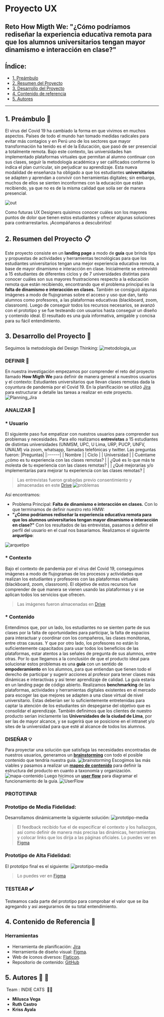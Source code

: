 # Proyecto UX
## Reto How Migth We: "¿Cómo podríamos rediseñar la experiencia educativa remota para que los alumnos universitarios tengan mayor dinamismo e interacción en clase?"
## Índice:
 * [1. Preámbulo](#1-preámbulo)
 * [2. Resumen del Proyecto](#2-resumen-del-proyecto)
 * [3. Desarrollo del Proyecto](#3-desarrollo-del-proyecto)
 * [4. Contenido de referencia](#4-contenido-de-referencia)
 * [5. Autores](#5-autores)
___
## 1. Preámbulo :loudspeaker:
El virus del Covid 19 ha cambiado la forma en que vivimos en muchos aspectos. Países de todo el mundo han tomado medidas radicales para evitar más contagios y en Perú uno de los sectores que mayor transformación ha tenido es el de la Educación, que pasó de ser presencial a totalmente remota.
Bajo este contexto, las universidades han implementado plataformas virtuales que permitan al alumno continuar con sus clases, seguir la metodología académica y ser calificados conforme lo indica el plan curricular, sin perjudicar su aprendizaje.
Esta nueva modalidad de enseñanza ha obligado a que los estudiantes **universitarios** se adapten y aprendan a convivir con herramientas digitales; sin embargo, muchos de ellos se sienten inconformes con la educación que están recibiendo, ya que no es de la misma calidad que solía ser de manera presencial.

![out](https://i.pinimg.com/originals/b0/20/a2/b020a222e503adfc005b54d8585d6ad3.gif)

Como futuras UX Designers quisimos conocer cuáles son los mayores puntos de dolor que tienen estos estudiantes y ofrecer algunas soluciones para contrarrestarlos. ¡Acompáñanos a descubrirlos!

## 2. Resumen del Proyecto :clipboard:
Este proyecto consiste en un **landing page** a modo de **guía** que brinda tips y propuestas de actividades y herramientas tecnológicas para que los estudiantes universitarios tengan una mejor experiencia educativa remota, a base de mayor dinamismo e interacción en clase.
Inicialmente se entrevistó a 15 estudiantes de diferentes ciclos y de 7 universidades distintas para conocer cuáles son sus mayores frustraciones respecto a la educación remota que están recibiendo, encontrando que el problema principal es la **falta de dinamismo e interacción en clases.** También se consiguió algunas imágenes a modo de flujogramas sobre el acceso y uso que dan, tanto alumnos como profesores, a las plataformas educativas (blackboard, zoom, classroom).
Luego de conseguir todos los recursos necesarios, se avanzó con el prototipo y se fue testeando con usuarios hasta conseguir un diseño y contenido ideal.
El resultado es una guía informativa, amigable y concisa para su fácil entendimiento.

## 3. Desarrollo del Proyecto :wrench:
Seguimos la metodología del Design Thinking:
![metodologia_ux](https://github.com/ruthcastroalva11/Reto-HMW/blob/master/Images/metodologia%20ux.png)

### DEFINIR :dart:
En nuestra investigación empezamos por comprender el reto del proyecto llamado **How Migth We** para definir de manera general a nuestros usuarios y el contexto: Estudiantes universitarios que llevan clases remotas dada la coyuntura de pandemia por el Covid 19.
En la planificación se utilizó [Jira](https://ruthcastroalva11.atlassian.net/jira/software/projects/IC/boards/1/roadmap?shared=&atlOrigin=eyJpIjoiMDdkZDBiMmQ0NzJkNDUzZjliOTEyZjkyNGNlNWZmOGQiLCJwIjoiaiJ9) para estructurar a detalle las tareas a realizar en este proyecto.
![Planning_Jira](https://github.com/ruthcastroalva11/Reto-HMW/blob/master/Images/Jira.png)

### ANALIZAR :eyes:
### * Usuario
El siguiente paso fue empatizar con nuestros usuarios para comprender sus problemas y necesidades. Para ello realizamos **entrevistas** a 15 estudiantes de distintas universidades (UNMSM, UPC, U Lima, URP, PUCP, UNFV, UNALM) vía zoom, whatsapp, llamadas telefónicas y twitter. Las preguntas fueron:
|Preguntas|
|:------|
| Nombre |
| Ciclo |
| Universidad |
| Cuéntame ¿cómo es tu experiencia con las clases remotas? |
| ¿Qué es lo que más te molesta de tu experiencia con las clases remotas? |
| ¿Qué mejorarías y/o implementarías para mejorar tu experiencia con las clases remotas? |
> Las entrevistas fueron grabadas previo consentimiento y almacenadas en este [Drive](https://drive.google.com/drive/folders/1b-pp83bDJM_JM2Gj_joJ8Iyrqajo-XLL?usp=sharing)
![problemas](https://github.com/ruthcastroalva11/Reto-HMW/blob/master/Images/Problemas_encontrados.jpg)

Así encontramos:
* Problema Principal: **Falta de dinamismo e interacción en clases.**
Con lo que terminamos de definir nuestro reto HMW:
* **"¿Cómo podríamos rediseñar la experiencia educativa remota para que los alumnos universitarios tengan mayor dinamismo e interacción en clase?"**
Con los resultados de las entrevistas, pasamos a definir el perfil del usuario en el cual nos basaríamos. Realizamos el siguiente **arquetipo**:

![arquetipo](https://github.com/ruthcastroalva11/Reto-HMW/blob/master/Images/Arquetipo.png)

### * Contexto
Bajo el contexto de pandemia por el virus del Covid 19, conseguimos imágenes a modo de flujogramas de los procesos y actividades que realizan los estudiantes y profesores con las plataformas virtuales (blackboard, zoom, classroom). El objetivo de estos recursos fue comprender de qué manera se vienen usando las plataformas y si se aplican todos los servicios que ofrecen.
> Las imágenes fueron almacenadas en [Drive](https://drive.google.com/drive/folders/13N5bZV3PspPKmjL4HWxix86YatMCh-LQ?usp=sharing)
### * Contenido
Entendimos que, por un lado, los estudiantes no se sienten parte de sus clases por la falta de oportunidades para participar, la falta de espacios para interactuar y coordinar con los compañeros, las clases monótonas, entre otras causas. Y que por otro lado, los profesores no están lo suficientemente capacitados para usar todos los beneficios de las plataformas, estar atentos a las señales de pregunta de sus alumnos, entre otras.
Por lo que llegamos a la conclusión de que el producto ideal para solucionar estos problemas es una **guía** con un sentido de **empoderamiento** en los alumnos, para que entiendan que tienen todo el derecho de participar y sugerir acciones al profesor para tener clases más dinámicas e interactivas y así tener aprendizaje de calidad. La guía estaría en un landing page de código abierto.
Realizamos **benchmarking** de las plataformas, actividades y herramientas digitales existentes en el mercado para escoger las que mejores se adapten a una clase virtual de nivel universitario. Estas deberían ser lo suficientemente entretenidas para captar la atención de los estudiantes sin despegarse del objetivo que es consolidar el aprendizaje.
También definimos que los clientes de nuestro producto serían iniclamente las **Universidades de la ciudad de Lima**, por ser las de mayor alcance, y se sugerirá que se posicione en el intranet y/o sites de la universidad para que esté al alcance de todos los alumnos.

### DISEÑAR :bulb:

Para proyectar una solución que satisfaga las necesidades encontradas de nuestros usuarios, generamos un [**brainstorming**](https://miro.com/app/board/o9J_kpG9RQU=/?userEmail=ruthcastroalva11@gmail.com&invite=2aaaaaabb27904098bb10bb72088f1e7-b6a57eec53a26027-756ec2f75a62b56f-9dcd287f4a9e5062&event=mailInvite&mailUserEmail=ruthcastroalva11@gmail.com&track=true&utm_source=notification&utm_medium=email&utm_campaign=invite-to-team-and-board&utm_content=accept-invitationinvite=2aaaaaabb27904098bb10bb72088f1e7-b6a57eec53a26027-756ec2f75a62b56f-9dcd287f4a9e5062&event=mailInvite&mailUserEmail=ruthcastroalva11@gmail.com&track=true&utm_source=notification&utm_medium=email&utm_campaign=invite-to-team-and-board&utm_content=accept-invitationinvite=2aaaaaabb27904098bb10bb72088f1e7-b6a57eec53a26027-756ec2f75a62b56f-9dcd287f4a9e5062&event=mailInvite&mailUserEmail=ruthcastroalva11@gmail.com&track=true&utm_source=notification&utm_medium=email&utm_campaign=invite-to-team-and-board&utm_content=accept-invitationinvite=2aaaaaabb27904098bb10bb72088f1e7-b6a57eec53a26027-756ec2f75a62b56f-9dcd287f4a9e5062&event=mailInvite&mailUserEmail=ruthcastroalva11@gmail.com&track=true&utm_source=notification&utm_medium=email&utm_campaign=invite-to-team-and-board&utm_content=accept-invitation) con todo el posible contenido que tendría nuestra guía.
![brainstorming](https://github.com/ruthcastroalva11/Reto-HMW/blob/master/Images/Brainstorming.jpg)
Escogimos las más viables y pasamos a realizar un [**mapeo de contenido**](https://miro.com/app/board/o9J_kpG9RQU=/?userEmail=ruthcastroalva11@gmail.com&invite=2aaaaaabb27904098bb10bb72088f1e7-b6a57eec53a26027-756ec2f75a62b56f-9dcd287f4a9e5062&event=mailInvite&mailUserEmail=ruthcastroalva11@gmail.com&track=true&utm_source=notification&utm_medium=email&utm_campaign=invite-to-team-and-board&utm_content=accept-invitationinvite=2aaaaaabb27904098bb10bb72088f1e7-b6a57eec53a26027-756ec2f75a62b56f-9dcd287f4a9e5062&event=mailInvite&mailUserEmail=ruthcastroalva11@gmail.com&track=true&utm_source=notification&utm_medium=email&utm_campaign=invite-to-team-and-board&utm_content=accept-invitationinvite=2aaaaaabb27904098bb10bb72088f1e7-b6a57eec53a26027-756ec2f75a62b56f-9dcd287f4a9e5062&event=mailInvite&mailUserEmail=ruthcastroalva11@gmail.com&track=true&utm_source=notification&utm_medium=email&utm_campaign=invite-to-team-and-board&utm_content=accept-invitationinvite=2aaaaaabb27904098bb10bb72088f1e7-b6a57eec53a26027-756ec2f75a62b56f-9dcd287f4a9e5062&event=mailInvite&mailUserEmail=ruthcastroalva11@gmail.com&track=true&utm_source=notification&utm_medium=email&utm_campaign=invite-to-team-and-board&utm_content=accept-invitation) para definir la estructura del producto en cuanto a taxonomía y organización.
![mapa-contenido](https://github.com/ruthcastroalva11/Reto-HMW/blob/master/Images/Mapa%20de%20contenido.jpg)
Luego hicimos un [**user flow**](https://www.figma.com/proto/DHCUzPt5n5AmavfW2VhS4O/Reto-HMW?node-id=4%3A2&scaling=min-zoom) para diagramar el funcionamiento de la guía.
![UserFlow](https://github.com/ruthcastroalva11/Reto-HMW/blob/master/Images/User%20Flow.png)
### PROTOTIPAR 
### Prototipo de Media Fidelidad:
Desarrollamos dinámicamente la siguiente solución:
![prototipo-media](https://github.com/ruthcastroalva11/Reto-HMW/blob/master/Images/Prototipo_de_media.png)
> El feedback recibido fue el de especificar el contexto y los hallazgos, así como definir de manera más precisa las dinámicas, herramientas y colocar links que los dirija a las páginas oficiales. Lo puedes ver en [Figma](https://www.figma.com/proto/DHCUzPt5n5AmavfW2VhS4O/Reto-HMW?node-id=90%3A0&scaling=scale-down-width)
### Prototipo de Alta Fidelidad:
El prototipo final es el siguiente:
![prototipo-media](https://github.com/ruthcastroalva11/Reto-HMW/blob/master/Images/Prototipo_de_alta.png)
> Lo puedes ver en [Figma](https://www.figma.com/proto/DHCUzPt5n5AmavfW2VhS4O/Reto-HMW?node-id=276%3A1&scaling=scale-down-width)

### TESTEAR :heavy_check_mark:

Testeamos cada parte del prototipo para comprobar el valor que se iba agregando y así asegurarnos de su total entendimiento.
## 4. Contenido de Referencia :paperclip:
### Herramientas
* Herramienta de planificación: [Jira](https://www.atlassian.com/software/jira)
* Herramienta de diseño visual: [Figma](https://www.figma.com/).
* Web de íconos diversos: [Flaticon](https://www.flaticon.com/).
* Repositorio de contenido: [GitHub](https://github.com/)
## 5. Autores :yellow_heart: :black_heart:
 Team : INDIE CATS 	:dancing_women:
 * **Milusca Vega**
 * **Ruth Castro** 
 * **Kriss Ayala**
